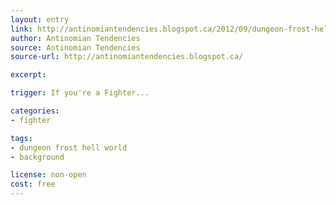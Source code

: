 ```yaml
---
layout: entry
link: http://antinomiantendencies.blogspot.ca/2012/09/dungeon-frost-hell-world-part.html
author: Antinomian Tendencies
source: Antinomian Tendencies
source-url: http://antinomiantendencies.blogspot.ca/

excerpt:

trigger: If you're a Fighter...

categories:
- fighter

tags:
- dungeon frost hell world
- background

license: non-open
cost: free
---
```

